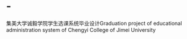 # -
集美大学诚毅学院学生选课系统毕业设计Graduation project of educational administration system of Chengyi College of Jimei University 
